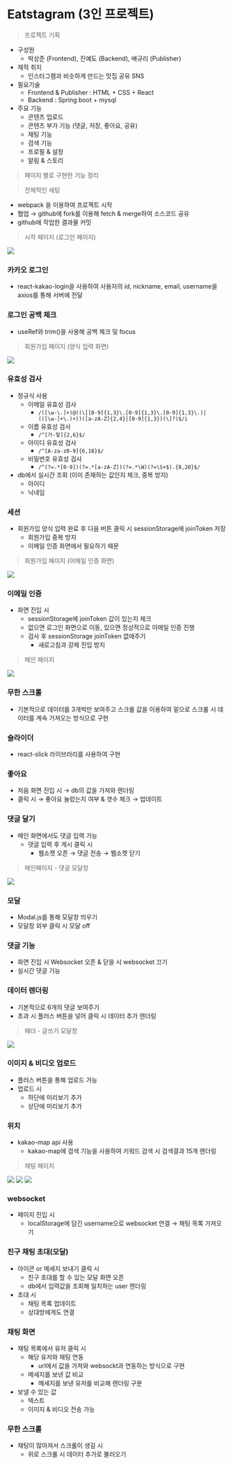 # Eatstagram (3인 프로젝트)

> 프로젝트 기획

- 구성원
  - 박상준 (Frontend), 진예도 (Backend), 배규리 (Publisher)
- 제작 취지
  - 인스타그램과 비슷하게 만드는 맛집 공유 SNS
- 필요기술
  - Frontend & Publisher : HTML + CSS + React
  - Backend : Spring boot + mysql
- 주요 기능
  - 콘텐츠 업로드
  - 콘텐츠 부가 기능 (댓글, 저장, 좋아요, 공유)
  - 채팅 기능
  - 검색 기능
  - 프로필 & 설정
  - 알림 & 스토리

> 페이지 별로 구현한 기능 정리

> 전체적인 세팅

- webpack 을 이용하여 프로젝트 시작
- 협업 → github에 fork를 이용해 fetch & merge하여 소스코드 공유
- github에 작업한 결과물 커밋

> 시작 페이지 (로그인 페이지)

<img src="https://user-images.githubusercontent.com/61876422/134969596-ebe9dcfe-c6c6-4ae8-9699-2351e3e9071f.PNG" />

### 카카오 로그인

- react-kakao-login을 사용하여 사용자의 id, nickname, email, username을 axios를 통해 서버에 전달

### 로그인 공백 체크

- useRef와 trim()을 사용해 공백 체크 및 focus

> 회원가입 페이지 (양식 입력 화면)

<img src="https://user-images.githubusercontent.com/61876422/134969766-e21550b3-0675-42e8-9edb-33fd902bfa95.png" />

### 유효성 검사

- 정규식 사용
  - 이메일 유효성 검사
    - `/([\w-\.]+)@((\[[0-9]{1,3}\.[0-9]{1,3}\.[0-9]{1,3}\.)|(([\w-]+\.)+))([a-zA-Z]{2,4}|[0-9]{1,3})(\]?)$/i`
  - 이름 유효성 검사
    - `/^[가-힣]{2,6}$/`
  - 아이디 유효성 검사
    - `/^[A-za-z0-9]{6,18}$/`
  - 비밀번호 유효성 검사
    - `/^(?=.*[0-9])(?=.*[a-zA-Z])(?=.*\W)(?=\S+$).{8,20}$/`
- db에서 실시간 조회 (이미 존재하는 값인지 체크, 중복 방지)
  - 아이디
  - 닉네임

### 세션

- 회원가입 양식 입력 완료 후 다음 버튼 클릭 시 sessionStorage에 joinToken 저장
  - 회원가입 중복 방지
  - 이메일 인증 화면에서 필요하기 때문

> 회원가입 페이지 (이메일 인증 화면)

<img src="https://user-images.githubusercontent.com/61876422/134969818-cc90dae3-3509-4242-8b5c-7d279176df43.png" />

### 이메일 인증

- 화면 진입 시
  - sessionStorage에 joinToken 값이 있는지 체크
  - 없으면 로그인 화면으로 이동, 있으면 정상적으로 이메일 인증 진행
  - 검사 후 sessionStorage joinToken 없애주기
    - 새로고침과 강제 진입 방지

> 메인 페이지

<img src="https://user-images.githubusercontent.com/61876422/134969875-ba97f797-7880-45f7-ba47-3499084fbf5a.png" />

### 무한 스크롤

- 기본적으로 데이터를 3개씩만 보여주고 스크롤 값을 이용하여 밑으로 스크롤 시 데이터를 계속 가져오는 방식으로 구현

### 슬라이더

- react-slick 라이브러리를 사용하여 구현

### 좋아요

- 처음 화면 진입 시 → db의 값을 가져와 렌더링
- 클릭 시 → 좋아요 눌렀는지 여부 & 갯수 체크 → 업데이트

### 댓글 달기

- 메인 화면에서도 댓글 입력 가능
  - 댓글 입력 후 게시 클릭 시
    - 웹소켓 오픈 → 댓글 전송 → 웹소켓 닫기

> 메인페이지 - 댓글 모달창

<img src="https://user-images.githubusercontent.com/61876422/134969937-bcec76d8-2155-472b-9dab-91552da2cb1f.PNG" />

### 모달

- Modal.js를 통해 모달창 띄우기
- 모달창 외부 클릭 시 모달 off

### 댓글 기능

- 화면 진입 시 Websocket 오픈 & 닫을 시 websocket 끄기
- 실시간 댓글 기능

### 데이터 렌더링

- 기본적으로 6개의 댓글 보여주기
- 초과 시 플러스 버튼을 넣어 클릭 시 데이터 추가 렌더링

> 헤더 - 글쓰기 모달창

<img src="https://user-images.githubusercontent.com/61876422/134969984-9e4f2d7f-4573-4d43-804d-3ac3372d6160.PNG" />

### 이미지 & 비디오 업로드

- 플러스 버튼을 통해 업로드 가능
- 업로드 시
  - 하단에 미리보기 추가
  - 상단에 미리보기 추가

### 위치

- kakao-map api 사용
  - kakao-map에 검색 기능을 사용하여 키워드 검색 시 검색결과 15개 렌더링

> 채팅 페이지

<img src="https://user-images.githubusercontent.com/61876422/134970030-d6b76d1f-b339-4845-bccd-0c8933d14f19.png" />

<img src="https://user-images.githubusercontent.com/61876422/134970044-b5aaf36a-4f9f-41c6-ab3e-71350cbde43c.PNG" />

<img src="https://user-images.githubusercontent.com/61876422/134970053-d6003bb6-a83b-4239-8891-bcf1e351c160.png" />

### websocket

- 페이지 진입 시
  - localStorage에 담긴 username으로 websocket 연결 → 채팅 목록 가져오기

### 친구 채팅 초대(모달)

- 아이콘 or 메세지 보내기 클릭 시
  - 친구 초대를 할 수 있는 모달 화면 오픈
  - db에서 입력값을 조회해 일치하는 user 렌더링
- 초대 시
  - 채팅 목록 업데이트
  - 상대방에게도 연결

### 채팅 화면

- 채팅 목록에서 유저 클릭 시
  - 해당 유저와 채팅 연동
    - url에서 값을 가져와 websockt과 연동하는 방식으로 구현
  - 메세지를 보낸 값 비교
    - 메세지를 보낸 유저를 비교해 렌더링 구분
- 보낼 수 있는 값
  - 텍스트
  - 이미지 & 비디오 전송 가능

### 무한 스크롤

- 채팅이 많아져서 스크롤이 생길 시
  - 위로 스크롤 시 데이터 추가로 불러오기
